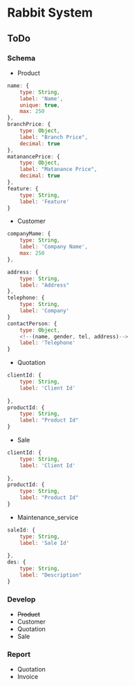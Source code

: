 Rabbit System
===============

## ToDo
### Schema

- Product

```js
name: {
    type: String,
    label: 'Name',
    unique: true,
    max: 250
},
branchPrice: {
    type: Object,
    label: "Branch Price",
    decimal: true
},
matanancePrice: {
    type: Object,
    label: "Matanance Price",
    decimal: true
},
feature: {
    type: String,
    label: 'Feature'
}
```

- Customer

```js
companyMame: {
    type: String,
    label: 'Company Name',
    max: 250
},

address: {
    type: String,
    label: "Address"
},
telephone: {
    type: String,
    label: 'Company'
}
contactPerson: {
    type: Object,
    <!--(name, gender, tel, address)-->
    label: 'Telephone'
}
```
- Quotation

```js
clientId: {
    type: String,
    label: 'Client Id'
   
},
productId: {
    type: String,
    label: "Product Id"
}
```
- Sale

```js
clientId: {
    type: String,
    label: 'Client Id'
   
},
productId: {
    type: String,
    label: "Product Id"
}
```
- Maintenance_service

```js
saleId: {
    type: String,
    label: 'Sale Id'
   
},
des: {
    type: String,
    label: "Description"
}
```
### Develop
- ~~Product~~
- Customer
- Quotation
- Sale

### Report
- Quotation
- Invoice

